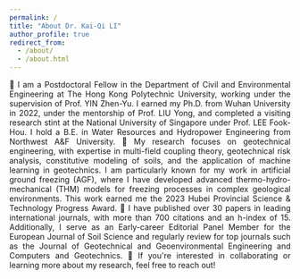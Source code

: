 ```yaml
---
permalink: /
title: "About Dr. Kai-Qi LI"
author_profile: true
redirect_from: 
  - /about/
  - /about.html
---
```



<p style="text-align: justify;">
	I am a Postdoctoral Fellow in the Department of Civil and Environmental Engineering at The Hong Kong Polytechnic University, working under the supervision of Prof. YIN Zhen-Yu. I earned my Ph.D. from Wuhan University in 2022, under the mentorship of Prof. LIU Yong, and completed a visiting research stint at the National University of Singapore under Prof. LEE Fook-Hou. I hold a B.E. in Water Resources and Hydropower Engineering from Northwest A&F University.
	My research focuses on geotechnical engineering, with expertise in multi-field coupling theory, geotechnical risk analysis, constitutive modeling of soils, and the application of machine learning in geotechnics. I am particularly known for my work in artificial ground freezing (AGF), where I have developed advanced thermo-hydro-mechanical (THM) models for freezing processes in complex geological environments. This work earned me the 2023 Hubei Provincial Science & Technology Progress Award.
	I have published over 30 papers in leading international journals, with more than 700 citations and an h-index of 15. Additionally, I serve as an Early-career Editorial Panel Member for the European Journal of Soil Science and regularly review for top journals such as the Journal of Geotechnical and Geoenvironmental Engineering and Computers and Geotechnics.
	If you're interested in collaborating or learning more about my research, feel free to reach out!



</p>

